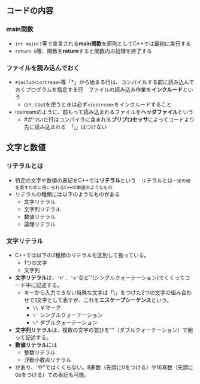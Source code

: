 ## コードの内容

### main関数
* `int main()`等で宣言される**main関数**を原則としてC++では最初に実行する
* `return 0`等、関数を**return**すると関数内の処理を終了する

### ファイルを読み込んでおく
* `#includ<iostream>`等「*」から始まる行は、コンパイルする前に読み込んでおくプログラムを指定する行　ファイルの読み込み作業を**インクルード**という 
  * cin, coutを使うときは必ず`<iostream>`をインクルードすること
* iostreamのように、前もって読み込まれるファイルを**ヘッダファイル**という
  * #がついた行はコンパイラに含まれる**プリプロセッサ**によってコードより先に読み込まれる　「;」はつけない

## 文字と数値
### リテラルとは
* 特定の文字や数値の表記をC++では**リテラル**という　リテラルとは`一定の値を表すために用いられるC++の単語のようなもの`
* リテラルの種類には以下のようなものがある
  * 文字リテラル
  * 文字列リテラル
  * 数値リテラル
  * 論理リテラル
  
### 文字リテラル
* C++では以下の2種類のリテラルを区別して扱っている。
  * 1つの文字
  * 文字列
* **文字リテラル**は、`'H', 'e'`など''(シングルクォーテーション)でくくってコード中に記述する。
  * キーから入力できない特殊な文字は「\」をつけた2つの文字の組み合わせで1文字として表すが、これを**エスケープシーケンス**という。
    * `\\` ￥マーク
    * `\'` シングルクォーテーション
    * `\"` ダブルクォーテーション
* **文字列リテラル**は、複数の文字の並びを""（ダブルクォーテーション）で囲って記述する。
* **数値リテラル**には
  * 整数リテラル
  * 浮動小数点リテラル
* があり、'や"ではくくらない。8進数（先頭に0をつける）や16真数（先頭に0xをつける）での表記も可能。